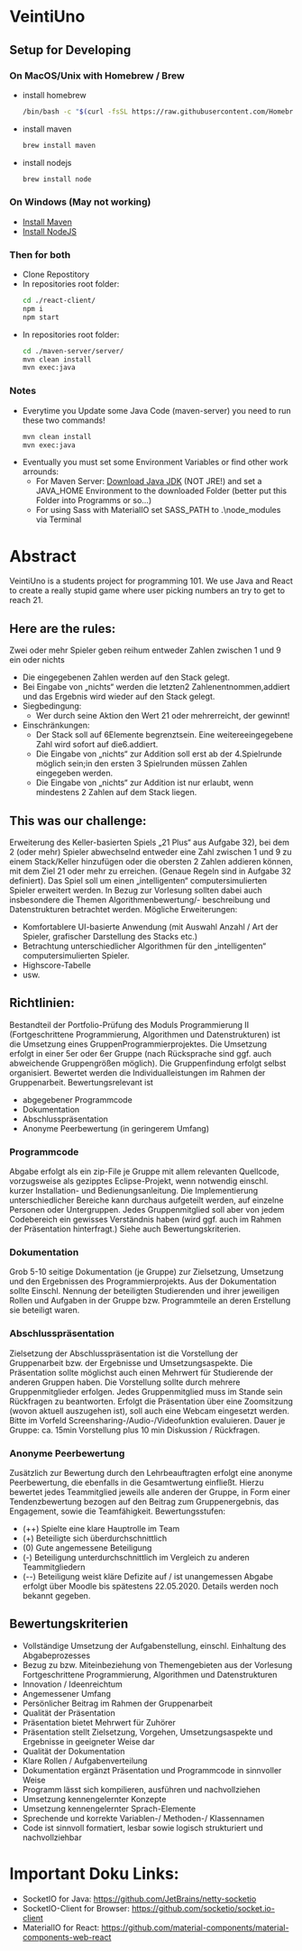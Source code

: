 VeintiUno
============

## Setup for Developing
### On MacOS/Unix with Homebrew / Brew
+ install homebrew
  ```bash
  /bin/bash -c "$(curl -fsSL https://raw.githubusercontent.com/Homebrew/install/master/install.sh)"
+ install maven
  ```bash
  brew install maven
+ install nodejs
  ```bash
  brew install node
### On Windows (May not working)
+ [Install Maven](http://maven.apache.org/install.html)
+ [Install NodeJS](https://nodejs.org/en/)
### Then for both
+ Clone Repostitory
+ In repositories root folder:
    ```bash
    cd ./react-client/
    npm i
    npm start
+ In repositories root folder:
    ```bash
    cd ./maven-server/server/
    mvn clean install
    mvn exec:java
### Notes
+ Everytime you Update some Java Code (maven-server) you need to run these two commands!
    ```bash
    mvn clean install
    mvn exec:java
+ Eventually you must set some Environment Variables or find other work arrounds:
    + For Maven Server: [Download Java JDK](https://www.oracle.com/java/technologies/javase-jdk14-downloads.html) (NOT JRE!) and set a JAVA_HOME Environment to the downloaded Folder (better put this Folder into Programms or so...)
    + For using Sass with MaterialIO set SASS_PATH to .\node_modules via Terminal

# Abstract
VeintiUno is a students project for programming 101. We use Java and React to create a really stupid game where user picking numbers an try to get to reach 21.
## Here are the rules:
Zwei oder mehr Spieler geben reihum entweder Zahlen zwischen 1 und 9 ein oder nichts
- Die eingegebenen Zahlen werden auf den Stack gelegt.
- Bei Eingabe von „nichts“ werden die letzten2 Zahlenentnommen,addiert und das Ergebnis wird wieder auf den Stack gelegt.
- Siegbedingung:
    - Wer durch seine Aktion den Wert 21 oder mehrerreicht, der gewinnt!
- Einschränkungen:
    - Der Stack soll auf 6Elemente begrenztsein. Eine weitereeingegebene Zahl wird sofort auf die6.addiert.
    - Die Eingabe von „nichts“ zur Addition soll erst ab der 4.Spielrunde möglich sein;in den ersten 3 Spielrunden müssen Zahlen eingegeben werden.
    - Die Eingabe von „nichts“ zur Addition ist nur erlaubt, wenn mindestens 2 Zahlen auf dem Stack liegen.
## This was our challenge:
Erweiterung des Keller-basierten Spiels „21 Plus“ aus Aufgabe 32), bei dem 2 (oder mehr)
Spieler abwechselnd entweder eine Zahl zwischen 1 und 9 zu einem Stack/Keller hinzufügen
oder die obersten 2 Zahlen addieren können, mit dem Ziel 21 oder mehr zu erreichen.
(Genaue Regeln sind in Aufgabe 32 definiert).
Das Spiel soll um einen „intelligenten“ computersimulierten Spieler erweitert werden.
In Bezug zur Vorlesung sollten dabei auch insbesondere die Themen Algorithmenbewertung/-
beschreibung und Datenstrukturen betrachtet werden.
Mögliche Erweiterungen:
- Komfortablere UI-basierte Anwendung (mit Auswahl Anzahl / Art der Spieler,
grafischer Darstellung des Stacks etc.)
- Betrachtung unterschiedlicher Algorithmen für den „intelligenten“
computersimulierten Spieler.
- Highscore-Tabelle
- usw.

## Richtlinien:
Bestandteil der Portfolio-Prüfung des Moduls Programmierung II (Fortgeschrittene
Programmierung, Algorithmen und Datenstrukturen) ist die Umsetzung eines GruppenProgrammierprojektes.
Die Umsetzung erfolgt in einer 5er oder 6er Gruppe (nach Rücksprache sind ggf. auch
abweichende Gruppengrößen möglich). Die Gruppenfindung erfolgt selbst organisiert.
Bewertet werden die Individualleistungen im Rahmen der Gruppenarbeit.
Bewertungsrelevant ist
- abgegebener Programmcode
- Dokumentation
- Abschlusspräsentation
- Anonyme Peerbewertung (in geringerem Umfang)
### Programmcode
Abgabe erfolgt als ein zip-File je Gruppe mit allem relevanten Quellcode, vorzugsweise als
gezipptes Eclipse-Projekt, wenn notwendig einschl. kurzer Installation- und
Bedienungsanleitung.
Die Implementierung unterschiedlicher Bereiche kann durchaus aufgeteilt werden, auf
einzelne Personen oder Untergruppen. Jedes Gruppenmitglied soll aber von jedem
Codebereich ein gewisses Verständnis haben (wird ggf. auch im Rahmen der Präsentation
hinterfragt.)
Siehe auch Bewertungskriterien.
### Dokumentation
Grob 5-10 seitige Dokumentation (je Gruppe) zur Zielsetzung, Umsetzung und den
Ergebnissen des Programmierprojekts. Aus der Dokumentation sollte
Einschl. Nennung der beteiligten Studierenden und ihrer jeweiligen Rollen und Aufgaben in
der Gruppe bzw. Programmteile an deren Erstellung sie beteiligt waren.
### Abschlusspräsentation
Zielsetzung der Abschlusspräsentation ist die Vorstellung der Gruppenarbeit bzw. der
Ergebnisse und Umsetzungsaspekte. Die Präsentation sollte möglichst auch einen Mehrwert
für Studierende der anderen Gruppen haben.
Die Vorstellung sollte durch mehrere Gruppenmitglieder erfolgen.
Jedes Gruppenmitglied muss im Stande sein Rückfragen zu beantworten.
Erfolgt die Präsentation über eine Zoomsitzung (wovon aktuell auszugehen ist), soll auch eine
Webcam eingesetzt werden.
Bitte im Vorfeld Screensharing-/Audio-/Videofunktion evaluieren.
Dauer je Gruppe: ca. 15min Vorstellung plus 10 min Diskussion / Rückfragen.
### Anonyme Peerbewertung
Zusätzlich zur Bewertung durch den Lehrbeauftragten erfolgt eine anonyme Peerbewertung,
die ebenfalls in die Gesamtwertung einfließt. Hierzu bewertet jedes Teammitglied jeweils alle
anderen der Gruppe, in Form einer Tendenzbewertung bezogen auf den Beitrag zum
Gruppenergebnis, das Engagement, sowie die Teamfähigkeit.
Bewertungsstufen:
* (++) Spielte eine klare Hauptrolle im Team
* (+) Beteiligte sich überdurchschnittlich
* (0) Gute angemessene Beteiligung
* (-) Beteiligung unterdurchschnittlich im Vergleich zu anderen Teammitgliedern
* (--) Beteiligung weist kläre Defizite auf / ist unangemessen
Abgabe erfolgt über Moodle bis spätestens 22.05.2020.
Details werden noch bekannt gegeben.

## Bewertungskriterien
- Vollständige Umsetzung der Aufgabenstellung,
einschl. Einhaltung des Abgabeprozesses
- Bezug zu bzw. Miteinbeziehung von
Themengebieten aus der Vorlesung Fortgeschrittene Programmierung,
Algorithmen und Datenstrukturen
- Innovation / Ideenreichtum
- Angemessener Umfang
- Persönlicher Beitrag im Rahmen der Gruppenarbeit
- Qualität der Präsentation
- Präsentation bietet Mehrwert für Zuhörer
- Präsentation stellt Zielsetzung, Vorgehen, Umsetzungsaspekte und
Ergebnisse in geeigneter Weise dar
- Qualität der Dokumentation
- Klare Rollen / Aufgabenverteilung
- Dokumentation ergänzt Präsentation und Programmcode in sinnvoller
Weise
- Programm lässt sich kompilieren, ausführen und nachvollziehen
- Umsetzung kennengelernter Konzepte
- Umsetzung kennengelernter Sprach-Elemente
- Sprechende und korrekte Variablen-/ Methoden-/ Klassennamen
- Code ist sinnvoll formatiert, lesbar sowie logisch strukturiert und
nachvollziehbar

# Important Doku Links:
+ SocketIO for Java: https://github.com/JetBrains/netty-socketio
+ SocketIO-Client for Browser: https://github.com/socketio/socket.io-client
+ MaterialIO for React: https://github.com/material-components/material-components-web-react
